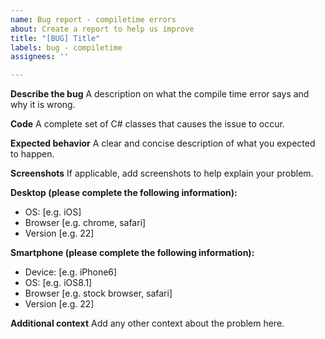 ```yaml
---
name: Bug report - compiletime errors
about: Create a report to help us improve
title: "[BUG] Title"
labels: bug - compiletime
assignees: ''

---
```


**Describe the bug**
A description on what the compile time error says and why it is wrong.

**Code**
A complete set of C# classes that causes the issue to occur.

**Expected behavior**
A clear and concise description of what you expected to happen.

**Screenshots**
If applicable, add screenshots to help explain your problem.

**Desktop (please complete the following information):**
 - OS: [e.g. iOS]
 - Browser [e.g. chrome, safari]
 - Version [e.g. 22]

**Smartphone (please complete the following information):**
 - Device: [e.g. iPhone6]
 - OS: [e.g. iOS8.1]
 - Browser [e.g. stock browser, safari]
 - Version [e.g. 22]

**Additional context**
Add any other context about the problem here.
